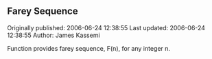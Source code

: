 ## Farey Sequence 
Originally published: 2006-06-24 12:38:55 
Last updated: 2006-06-24 12:38:55 
Author: James Kassemi 
 
Function provides farey sequence, F(n), for any integer n.